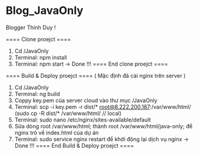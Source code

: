 # Blog_JavaOnly
Blogger Thinh Duy !

==== Clone proejct ====
1. Cd /JavaOnly
2. Terminal: npm install
3. Terminal: npm start  -> Done !!!
==== End clone proejct ====


==== Build & Deploy proejct ====
( Mặc định đã cài nginx trên server )
1. Cd /JavaOnly
2. Terminal: ng build
3. Coppy key.pem của server cloud vào thư mục /JavaOnly
4. Terminal: scp -i key.pem -r dist/* root@8.222.200.187:/var/www/html/         (sudo cp -R dist/* /var/www/html/ // local)
5. Terminal: sudo nano /etc/nginx/sites-available/default
6. Sửa dòng root /var/www/html; thành root /var/www/html/java-only; để nginx trỏ về index.html của dự án 
7. Terminal: sudo service nginx restart để khởi động lại dịch vụ nginx -> Done !!!
==== End Build & Deploy proejct ====
